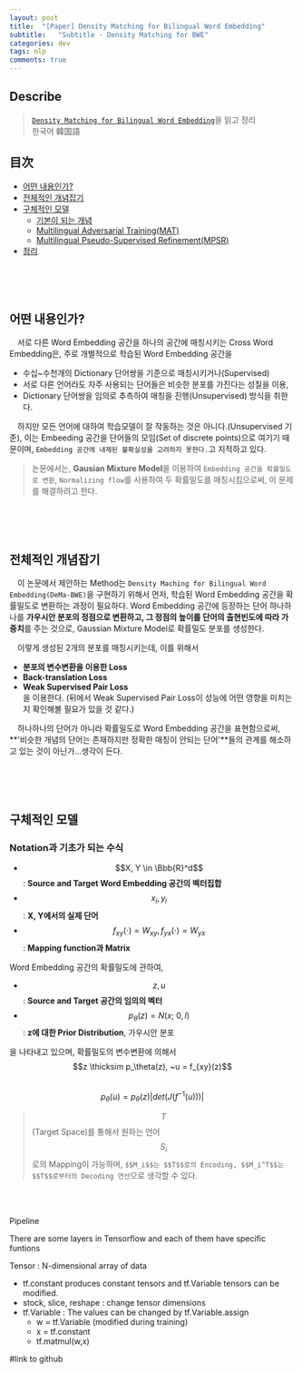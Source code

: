 ```yaml
---
layout: post
title:  "[Paper] Density Matching for Bilingual Word Embedding"
subtitle:   "Subtitle - Density Matching for BWE"
categories: dev
tags: nlp
comments: true
---
```

## Describe
> [`Density Matching for Bilingual Word Embedding`](https://arxiv.org/abs/1904.02343)을 읽고 정리<br>
한국어 韓国語

## 目次
- [어떤 내용인가?](#jump1)
- [전체적인 개념잡기](#jump2)
- [구체적인 모델](#jump3)
  - [기본이 되는 개념](#jump4)
  - [Multilingual Adversarial Training(MAT)](#jump5)
  - [Multilingual Pseudo-Supervised Refinement(MPSR)](#jump6)
- [정리](#jump7)

<br><br><br>

## <a name="jump1">어떤 내용인가?</a>
　서로 다른 Word Embedding 공간을 하나의 공간에 매칭시키는 Cross Word Embedding은, 주로 개별적으로 학습된 Word Embedding 공간을 
- 수십~수천개의 Dictionary 단어쌍을 기준으로 매칭시키거나(Supervised)
- 서로 다른 언어라도 자주 사용되는 단어들은 비슷한 분포를 가진다는 성질을 이용,
- Dictionary 단어쌍을 임의로 추측하여 매칭을 진행(Unsupervised) 방식을 취한다.<br>

　하지만 모든 언어에 대하여 학습모델이 잘 작동하는 것은 아니다.(Unsupervised 기준), 이는 Embeeding 공간을 단어들의 모임(Set of discrete points)으로 여기기 때문이며, `Embedding 공간에 내제된 불확실성을 고려하지 못한다.`고 지적하고 있다. <br>

> 논문에서는, **Gausian Mixture Model**을 이용하여 `Embedding 공간을 확률밀도로 변환`,  `Normalizing flow`를 사용하여 두 확률밀도를 매칭시킴으로써, 이 문제를 해결하려고 한다.

<br><br><br>


## <a name="jump2">전체적인 개념잡기</a>
　이 논문에서 제안하는 Method는 `Density Maching for Bilingual Word Embedding(DeMa-BWE)`을 구현하기 위해서 먼저, 학습된 Word Embedding 공간을 확률밀도로 변환하는 과정이 필요하다. Word Embedding 공간에 등장하는 단어 하나하나를 **가우시안 분포의 정점으로 변환하고, 그 정점의 높이를 단어의 출현빈도에 따라 가중치**를 주는 것으로, Gaussian Mixture Model로 확률밀도 분포를 생성한다.<br>

　이렇게 생성된 2개의 분포를 매칭시키는데, 이를 위해서 
- **분포의 변수변환을 이용한 Loss**
- **Back-translation Loss**
- **Weak Supervised Pair Loss**<br>
을 이용한다. (뒤에서 Weak Supervised Pair Loss이 성능에 어떤 영향을 미치는지 확인해볼 필요가 있을 것 같다.) <br>

　하나하나의 단어가 아니라 확률밀도로 Word Embedding 공간을 표현함으로써, **'비슷한 개념의 단어는 존재하지만 정확한 매칭이 안되는 단어'**들의 관계를 해소하고 있는 것이 아닌가...생각이 든다.

<br><br><br>

## <a name="jump3">구체적인 모델</a>

### <a name="jump4">**Notation과 기초가 되는 수식**</a>
  - $$X, Y \in \Bbb{R}^d$$ : **Source and Target Word Embedding 공간의 벡터집합**
  - $$x_i, y_i$$ : **X, Y에서의 실제 단어**
  - $$f_{xy}(\cdot)=W_{xy}, f_{yx}(\cdot)=W_{yx}$$ : **Mapping function과 Matrix**

Word Embedding 공간의 확률밀도에 관하여,
  - $$z, u$$ : **Source and Target 공간의 임의의 벡터**
  - $$p_\theta(z) = N(x;~0,I)$$ : **z에 대한 Prior Distribution**, 가우시안 분포

을 나타내고 있으며, 확률밀도의 변수변환에 의해서<br>
$$z \thicksim p_\theta(z), ~u = f_{xy}(z)$$<br>
$$p_\theta(u) = p_\theta(z)|det(J(f^{-1}(u)))|$$

  > $$T$$(Target Space)를 통해서 원하는 언어$$S_i$$로의 Mapping이 가능하며, `$$M_i$$는 $$T$$로의 Encoding, $$M_i^T$$는 $$T$$로부터의 Decoding 연산`으로 생각할 수 있다. 

   <br><br>

Pipeline

There are some layers in Tensorflow and each of them have specific funtions

Tensor : N-dimensional array of data
- tf.constant produces constant tensors and tf.Variable tensors can be modified.
- stock, slice, reshape : change tensor dimensions
- tf.Variable : The values can be changed by tf.Variable.assign
  - w = tf.Variable (modified during training)
  - x = tf.constant
  - tf.matmul(w,x)

#link to github